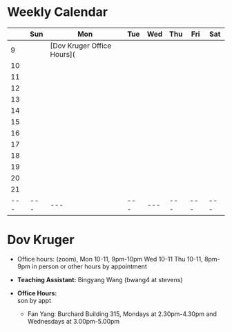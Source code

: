 # Weekly Calendar
|   | Sun | Mon | Tue | Wed | Thu | Fri | Sat |
|---| --- | --- | --- | --- | --- | --- | --- |
| 9 |     | [Dov Kruger Office Hours](    |     |     |     |     |     |
|10 |     |     |     |     |     |     |     |
|11 |     |     |     |     |     |     |     |
|12 |     |     |     |     |     |     |     |
|13 |     |     |     |     |     |     |     |
|14 |     |     |     |     |     |     |     |
|15 |     |     |     |     |     |     |     |
|16 |     |     |     |     |     |     |     |
|17 |     |     |     |     |     |     |     |
|18 |     |     |     |     |     |     |     |
|19 |     |     |     |     |     |     |     |
|20 |     |     |     |     |     |     |     |
|21 |     |     |     |     |     |     |     |
|---| --- | --- | --- | --- | --- | --- | --- |

# Dov Kruger
 * Office hours: (zoom), Mon 10-11, 9pm-10pm Wed 10-11 Thu 10-11, 8pm-9pm
     in person or other hours by appointment

* **Teaching Assistant:**       Bingyang Wang (bwang4 at stevens)
* **Office Hours:**		
son by appt
  * Fan Yang:   Burchard Building 315, Mondays at 2.30pm-4.30pm and Wednesdays at 3.00pm-5.00pm

